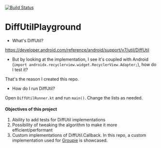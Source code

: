 [![Build Status](https://travis-ci.org/ExpensiveBelly/DiffUtilPlayground.svg?branch=master)](https://travis-ci.org/ExpensiveBelly/DiffUtilPlayground)

# DiffUtilPlayground

- What's DiffUtil?

https://developer.android.com/reference/android/support/v7/util/DiffUtil

- But by looking at the implementation, I see it's coupled with 
Android (`import androidx.recyclerview.widget.RecyclerView.Adapter;`), how do I test it?

That's the reason I created this repo.

- How do I run DiffUtil?

Open `DiffUtilRunner.kt` and run `main()`. Change the lists as needed.

#### Objectives of this project

1. Ability to add tests for DiffUtil implementations
2. Possibility of tweaking the algorithm to make it more efficient/performant
3. Custom implementations of DiffUtil.Callback. In this repo, a custom implementation used
for [Groupie]((https://github.com/lisawray/groupie)) is showcased.



